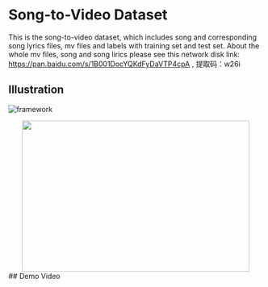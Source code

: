 # Song-to-Video Dataset
This is the song-to-video dataset, which includes song and corresponding song lyrics files, mv files and labels with training set and test set. About the whole mv files, song and song lirics please see this network disk link: https://pan.baidu.com/s/1B001DocYQKdFyDaVTP4cpA , 提取码：w26i

## Illustration
![framework](https://user-images.githubusercontent.com/102368468/160238610-c71a3f3c-442f-4d54-82e0-242af9e0f862.png)
<div align=center><img src="https://user-images.githubusercontent.com/102368468/160238610-c71a3f3c-442f-4d54-82e0-242af9e0f862.png" width="450" height="300" /></div>
## Demo Video
